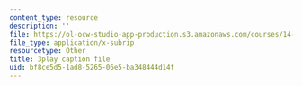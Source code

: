 ```yaml
---
content_type: resource
description: ''
file: https://ol-ocw-studio-app-production.s3.amazonaws.com/courses/14-01-principles-of-microeconomics-fall-2018/bf8ce5d51ad8526506e5ba348444d14f_BUnUOv_INyM.srt
file_type: application/x-subrip
resourcetype: Other
title: 3play caption file
uid: bf8ce5d5-1ad8-5265-06e5-ba348444d14f
---
```

